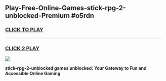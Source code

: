 
## Play-Free-Online-Games-stick-rpg-2-unblocked-Premium #o5rdn
<h3>
<a href="https://premium.freeplayer.one?title=stick-rpg-2-unblocked&ref=8M">CLICK TO PLAY</a></h3>
<hr>

<h3>
<a href="https://premium.freeplayer.one?title=stick-rpg-2-unblocked&ref=8M">CLICK 2 PLAY</a>
  
</h3>

<a href="https://premium.freeplayer.one?title=stick-rpg-2-unblocked&ref=8M"><img src="https://clearcache.store/games.png"></a>


**stick-rpg-2-unblocked games unblocked: Your Gateway to Fun and Accessible Online Gaming**

